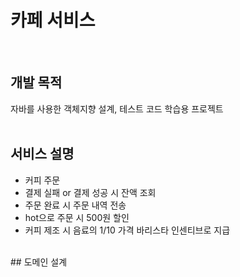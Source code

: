 # 카페 서비스
<br/>

## 개발 목적
자바를 사용한 객체지향 설계, 테스트 코드 학습용 프로젝트  
<br/>
## 서비스 설명
- 커피 주문
- 결제 실패 or 결제 성공 시 잔액 조회
- 주문 완료 시 주문 내역 전송
- hot으로 주문 시 500원 할인
- 커피 제조 시 음료의 1/10 가격 바리스타 인센티브로 지급  
<br/>  
## 도메인 설계 
